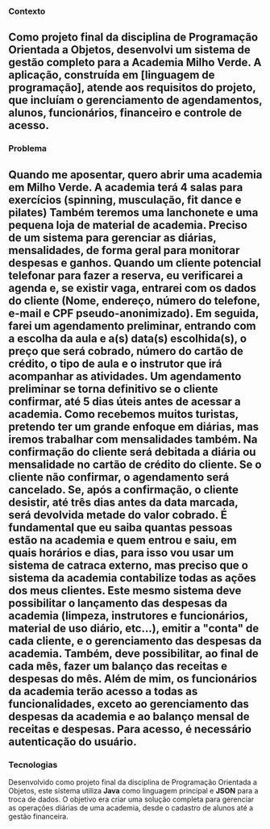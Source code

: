 ### Contexto
Como projeto final da disciplina de Programação Orientada a Objetos, desenvolvi um sistema de gestão completo para a Academia Milho Verde. A aplicação, construída em [linguagem de programação], atende aos requisitos do projeto, que incluíam o gerenciamento de agendamentos, alunos, funcionários, financeiro e controle de acesso.
--------

### Problema
Quando me aposentar, quero abrir uma academia em Milho Verde. A academia terá 4 salas para exercícios (spinning, musculação, fit dance e pilates) Também teremos uma lanchonete e uma pequena loja de material de academia. Preciso de um sistema para gerenciar as diárias, mensalidades, de forma geral para monitorar despesas e ganhos. Quando um cliente potencial telefonar para fazer a reserva, eu verificarei a agenda e, se existir vaga, entrarei com os dados do cliente (Nome, endereço, número do telefone, e-mail e CPF pseudo-anonimizado). Em seguida, farei um agendamento preliminar, entrando com a escolha da aula e a(s) data(s) escolhida(s), o preço que será cobrado, número do cartão de crédito, o tipo de aula e o instrutor que irá acompanhar as atividades. Um agendamento preliminar se torna definitivo se o cliente confirmar, até 5 dias úteis antes de acessar a academia. Como recebemos muitos turistas, pretendo ter um grande enfoque em diárias, mas iremos trabalhar com mensalidades também. Na confirmação do cliente será debitada a diária ou mensalidade no cartão de crédito do cliente. Se o cliente não confirmar, o agendamento será cancelado. Se, após a confirmação, o cliente desistir, até três dias antes da data marcada, será devolvida metade do valor cobrado. É fundamental que eu saiba quantas pessoas estão na academia e quem entrou e saiu, em quais horários e dias, para isso vou usar um sistema de catraca externo, mas preciso que o sistema da academia contabilize todas as ações dos meus clientes. Este mesmo sistema deve possibilitar o lançamento das despesas da academia (limpeza, instrutores e funcionários, material de uso diário, etc…), emitir a "conta" de cada cliente, e o gerenciamento das despesas da academia. Também, deve possibilitar, ao final de cada mês, fazer um balanço das receitas e despesas do mês. Além de mim, os funcionários da academia terão acesso a todas as funcionalidades, exceto ao gerenciamento das despesas da academia e ao balanço mensal de receitas e despesas. Para acesso, é necessário autenticação do usuário.
--------

### Tecnologias
Desenvolvido como projeto final da disciplina de Programação Orientada a Objetos, este sistema utiliza **Java** como linguagem principal e **JSON** para a troca de dados. O objetivo era criar uma solução completa para gerenciar as operações diárias de uma academia, desde o cadastro de alunos até a gestão financeira.